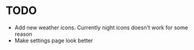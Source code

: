# TODO

- Add new weather icons. Currently night icons doesn't work for some reason
- Make settings page look better
